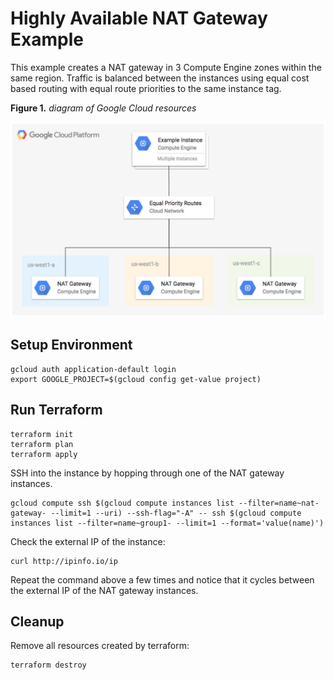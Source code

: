 # Highly Available NAT Gateway Example

This example creates a NAT gateway in 3 Compute Engine zones within the same region. Traffic is balanced between the instances using equal cost based routing with equal route priorities to the same instance tag.

**Figure 1.** *diagram of Google Cloud resources*

![architecture diagram](./diagram.png)

## Setup Environment

```
gcloud auth application-default login
export GOOGLE_PROJECT=$(gcloud config get-value project)
```

## Run Terraform

```
terraform init
terraform plan
terraform apply
```

SSH into the instance by hopping through one of the NAT gateway instances.

```
gcloud compute ssh $(gcloud compute instances list --filter=name~nat-gateway- --limit=1 --uri) --ssh-flag="-A" -- ssh $(gcloud compute instances list --filter=name~group1- --limit=1 --format='value(name)')
```

Check the external IP of the instance:

```
curl http://ipinfo.io/ip
```

Repeat the command above a few times and notice that it cycles between the external IP of the NAT gateway instances.

## Cleanup

Remove all resources created by terraform:

```
terraform destroy
```